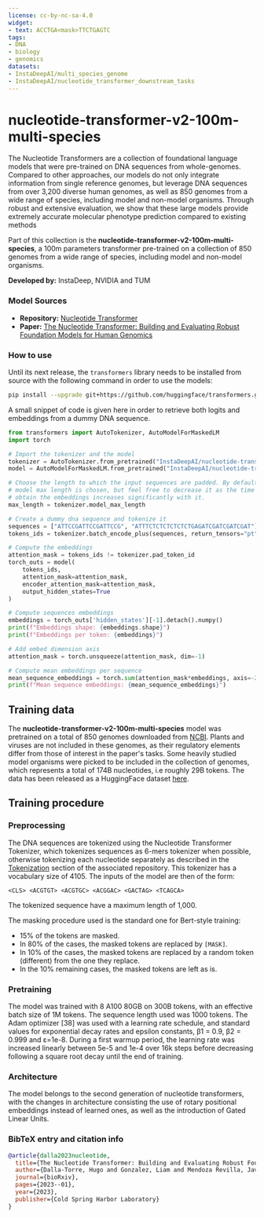```yaml
---
license: cc-by-nc-sa-4.0
widget:
- text: ACCTGA<mask>TTCTGAGTC
tags:
- DNA
- biology
- genomics
datasets:
- InstaDeepAI/multi_species_genome
- InstaDeepAI/nucleotide_transformer_downstream_tasks
---
```

# nucleotide-transformer-v2-100m-multi-species

The Nucleotide Transformers are a collection of foundational language models that were pre-trained on DNA sequences from whole-genomes. Compared to other approaches, our models do not only integrate information from single reference genomes, but leverage DNA sequences from over 3,200 diverse human genomes, as well as 850 genomes from a wide range of species, including model and non-model organisms. Through robust and extensive evaluation, we show that these large models provide extremely accurate molecular phenotype prediction compared to existing methods

Part of this collection is the **nucleotide-transformer-v2-100m-multi-species**, a 100m parameters transformer pre-trained  on a collection of 850 genomes from a wide range of species, including model and non-model organisms.

**Developed by:** InstaDeep, NVIDIA and TUM

### Model Sources

<!-- Provide the basic links for the model. -->

- **Repository:** [Nucleotide Transformer](https://github.com/instadeepai/nucleotide-transformer)
- **Paper:** [The Nucleotide Transformer: Building and Evaluating Robust Foundation Models for Human Genomics](https://www.biorxiv.org/content/10.1101/2023.01.11.523679v1) 

### How to use

<!-- Need to adapt this section to our model. Need to figure out how to load the models from huggingface and do inference on them -->
Until its next release, the `transformers` library needs to be installed from source with the following command in order to use the models:
```bash
pip install --upgrade git+https://github.com/huggingface/transformers.git
```

A small snippet of code is given here in order to retrieve both logits and embeddings from a dummy DNA sequence.
```python
from transformers import AutoTokenizer, AutoModelForMaskedLM
import torch

# Import the tokenizer and the model
tokenizer = AutoTokenizer.from_pretrained("InstaDeepAI/nucleotide-transformer-v2-100m-multi-species", trust_remote_code=True)
model = AutoModelForMaskedLM.from_pretrained("InstaDeepAI/nucleotide-transformer-v2-100m-multi-species", trust_remote_code=True)

# Choose the length to which the input sequences are padded. By default, the 
# model max length is chosen, but feel free to decrease it as the time taken to 
# obtain the embeddings increases significantly with it.
max_length = tokenizer.model_max_length

# Create a dummy dna sequence and tokenize it
sequences = ["ATTCCGATTCCGATTCCG", "ATTTCTCTCTCTCTCTGAGATCGATCGATCGAT"]
tokens_ids = tokenizer.batch_encode_plus(sequences, return_tensors="pt", padding="max_length", max_length = max_length)["input_ids"]

# Compute the embeddings
attention_mask = tokens_ids != tokenizer.pad_token_id
torch_outs = model(
    tokens_ids,
    attention_mask=attention_mask,
    encoder_attention_mask=attention_mask,
    output_hidden_states=True
)

# Compute sequences embeddings
embeddings = torch_outs['hidden_states'][-1].detach().numpy()
print(f"Embeddings shape: {embeddings.shape}")
print(f"Embeddings per token: {embeddings}")

# Add embed dimension axis
attention_mask = torch.unsqueeze(attention_mask, dim=-1)

# Compute mean embeddings per sequence
mean_sequence_embeddings = torch.sum(attention_mask*embeddings, axis=-2)/torch.sum(attention_mask, axis=1)
print(f"Mean sequence embeddings: {mean_sequence_embeddings}")
```


## Training data

The **nucleotide-transformer-v2-100m-multi-species** model was pretrained on a total of 850 genomes downloaded from [NCBI](https://www.ncbi.nlm.nih.gov/). Plants and viruses are not included in these genomes, as their regulatory elements differ from those of interest in the paper's tasks. Some heavily studied model organisms were picked to be included in the collection of genomes, which represents a total of 174B nucleotides, i.e roughly 29B tokens. The data has been released as a HuggingFace dataset [here](https://huggingface.co/datasets/InstaDeepAI/multi_species_genomes).

## Training procedure

### Preprocessing

The DNA sequences are tokenized using the Nucleotide Transformer Tokenizer, which tokenizes sequences as 6-mers tokenizer when possible, otherwise tokenizing each nucleotide separately as described in the [Tokenization](https://github.com/instadeepai/nucleotide-transformer#tokenization-abc) section of the associated repository. This tokenizer has a vocabulary size of 4105. The inputs of the model are then of the form:

```
<CLS> <ACGTGT> <ACGTGC> <ACGGAC> <GACTAG> <TCAGCA>
```

The tokenized sequence have a maximum length of 1,000.

The masking procedure used is the standard one for Bert-style training:
- 15% of the tokens are masked.
- In 80% of the cases, the masked tokens are replaced by `[MASK]`.
- In 10% of the cases, the masked tokens are replaced by a random token (different) from the one they replace.
- In the 10% remaining cases, the masked tokens are left as is.

### Pretraining

The model was trained with 8 A100 80GB on 300B tokens, with an effective batch size of 1M tokens. The sequence length used was 1000 tokens. The Adam optimizer [38] was used with a learning rate schedule, and standard values for exponential decay rates and epsilon constants, β1 = 0.9, β2 = 0.999 and ε=1e-8. During a first warmup period, the learning rate was increased linearly between 5e-5 and 1e-4 over 16k steps before decreasing following a square root decay until the end of training.

### Architecture

The model belongs to the second generation of nucleotide transformers, with the changes in architecture consisting the use of rotary positional embeddings instead of learned ones, as well as the introduction of Gated Linear Units.

### BibTeX entry and citation info

```bibtex
@article{dalla2023nucleotide,
  title={The Nucleotide Transformer: Building and Evaluating Robust Foundation Models for Human Genomics},
  author={Dalla-Torre, Hugo and Gonzalez, Liam and Mendoza Revilla, Javier and Lopez Carranza, Nicolas and Henryk Grywaczewski, Adam and Oteri, Francesco and Dallago, Christian and Trop, Evan and Sirelkhatim, Hassan and Richard, Guillaume and others},
  journal={bioRxiv},
  pages={2023--01},
  year={2023},
  publisher={Cold Spring Harbor Laboratory}
}
```